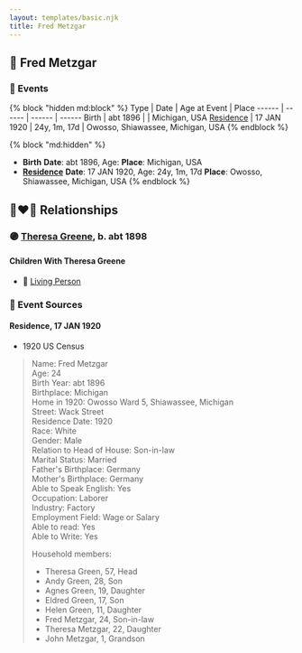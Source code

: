 ```yaml
---
layout: templates/basic.njk
title: Fred Metzgar
---
```

## 🔵 Fred Metzgar


### 📆 Events

{% block "hidden md:block" %}
Type | Date | Age at Event | Place
------ | ------ | ------ | ------
Birth | abt 1896 |  | Michigan, USA
[Residence](#event-event-0) | 17 JAN 1920 | 24y, 1m, 17d | Owosso, Shiawassee, Michigan, USA
{% endblock %}

{% block "md:hidden" %}
- **Birth**
**Date**: abt 1896, Age:
**Place**: Michigan, USA
- **[Residence](#event-event-0)**
**Date**: 17 JAN 1920, Age: 24y, 1m, 17d
**Place**: Owosso, Shiawassee, Michigan, USA
{% endblock %}

## 👩‍❤️‍👨 Relationships

### 🟣 [Theresa Greene](/people/2/22213557), b. abt 1898

#### Children With Theresa Greene
* 🔵 [Living Person](/people/3/35414337)
### 📰 Event Sources

#### <a id="event-event-0"></a> Residence, 17 JAN 1920
* 1920 US Census
>   
  > Name: Fred Metzgar  
  > Age: 24  
  > Birth Year: abt 1896  
  > Birthplace: Michigan  
  > Home in 1920: Owosso Ward 5, Shiawassee, Michigan  
  > Street: Wack Street  
  > Residence Date: 1920  
  > Race: White  
  > Gender: Male  
  > Relation to Head of House: Son-in-law  
  > Marital Status: Married  
  > Father's Birthplace: Germany  
  > Mother's Birthplace: Germany  
  > Able to Speak English: Yes  
  > Occupation: Laborer  
  > Industry: Factory  
  > Employment Field: Wage or Salary  
  > Able to read: Yes  
  > Able to Write: Yes  
  >   
  > Household members:  
  > - Theresa Green, 57, Head  
  > - Andy Green, 28, Son  
  > - Agnes Green, 19, Daughter  
  > - Eldred Green, 17, Son  
  > - Helen Green, 11, Daughter  
  > - Fred Metzgar, 24, Son-in-law  
  > - Theresa Metzgar, 22, Daughter  
  > - John Metzgar, 1, Grandson  
  >
